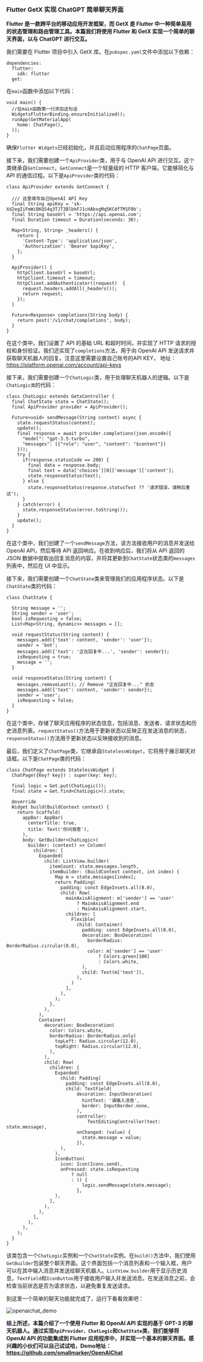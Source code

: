 ### Flutter GetX 实现 ChatGPT 简单聊天界面

**Flutter 是一款跨平台的移动应用开发框架，而 GetX 是 Flutter 中一种简单易用的状态管理和路由管理工具。本篇我们将使用 Flutter 和 GetX 实现一个简单的聊天界面，以与 ChatGPT 进行交互。**

我们需要在 Flutter 项目中引入 GetX 库。在`pubspec.yaml`文件中添加以下依赖：

```
dependencies:
  flutter:
    sdk: flutter
  get:

```


在`main`函数中添加以下代码：

```
void main() {
  //在main函数第一行添加这句话
  WidgetsFlutterBinding.ensureInitialized();
  runApp(GetMaterialApp(
    home: ChatPage(),
  ));
}
```

确保`Flutter Widgets`已经初始化，并且启动应用程序的`ChatPage`页面。

接下来，我们需要创建一个`ApiProvider`类，用于与 OpenAI API 进行交互。这个类继承自`GetConnect`，`GetConnect`是一个轻量级的 HTTP 客户端，它能够简化与 API 的通信过程。以下是`ApiProvider`类的代码：

```
class ApiProvider extends GetConnect {

  /// 这里填写自己OpenAI API Key
  final String apiKey = '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';
  final String baseUrl = 'https://api.openai.com';
  final Duration timeout = Duration(seconds: 30);

  Map<String, String> _headers() {
    return {
      'Content-Type': 'application/json',
      'Authorization': 'Bearer $apiKey',
    };
  }

  ApiProvider() {
    httpClient.baseUrl = baseUrl;
    httpClient.timeout = timeout;
    httpClient.addAuthenticator((request)  {
      request.headers.addAll(_headers());
      return request;
    });
  }

  Future<Response> completions(String body) {
    return post('/v1/chat/completions', body);
  }
}
```

在这个类中，我们设置了 API 的基础 URL 和超时时间，并实现了 HTTP 请求的授权和身份验证。我们还实现了`completions`方法，用于向 OpenAI API 发送请求并获取聊天机器人的回复。注意这里需要设置自己账号的API KEY， 地址： https://platform.openai.com/account/api-keys

接下来，我们需要创建一个`ChatLogic`类，用于处理聊天机器人的逻辑。以下是`ChatLogic类`的代码：

```
class ChatLogic extends GetxController {
  final ChatState state = ChatState();
  final ApiProvider provider = ApiProvider();

  Future<void> sendMessage(String content) async {
    state.requestStatus(content);
    update();
    final response = await provider.completions(json.encode({
      "model": "gpt-3.5-turbo",
      "messages": [{"role": "user", "content": "$content"}]
    }));
    try {
      if(response.statusCode == 200) {
        final data = response.body;
        final text = data['choices'][0]['message']['content'];
        state.responseStatus(text);
      } else {
        state.responseStatus(response.statusText ?? '请求错误，请稍后重试');
      }
    } catch(error) {
      state.responseStatus(error.toString());
    }
    update();
  }
}
```

在这个类中，我们创建了一个`sendMessage`方法，该方法接收用户的消息并发送给 OpenAI API，然后等待 API 返回响应。在收到响应后，我们将从 API 返回的 JSON 数据中提取出回复消息的内容，并将其更新到`ChatState`状态类的`messages`列表中，然后在 UI 中显示。


接下来，我们需要创建一个`ChatState`类来管理我们的应用程序状态。以下是`ChatState`类的代码：

```
class ChatState {

  String message = '';
  String sender = 'user';
  bool isRequesting = false;
  List<Map<String, dynamic>> messages = [];

  void requestStatus(String content) {
    messages.add({'text': content, 'sender': 'user'});
    sender = 'bot';
    messages.add({'text': '正在回复中...', 'sender': sender});
    isRequesting = true;
    message = '';
  }

  void responseStatus(String content) {
    messages.removeLast(); // Remove "正在回复中..." 状态
    messages.add({'text': content, 'sender': sender});
    sender = 'user';
    isRequesting = false;
  }
}
```

在这个类中，存储了聊天应用程序的状态信息，包括消息、发送者、请求状态和历史消息列表。`requestStatus()`方法用于更新状态以反映正在发送消息的状态，`responseStatus()`方法用于更新状态以反映接收到的消息。


最后，我们定义了`ChatPage`类，它继承自`StatelessWidget`，它将用于展示聊天对话框。以下是`ChatPage`类的代码：

```
class ChatPage extends StatelessWidget {
  ChatPage({Key? key}) : super(key: key);

  final logic = Get.put(ChatLogic());
  final state = Get.find<ChatLogic>().state;

  @override
  Widget build(BuildContext context) {
    return Scaffold(
      appBar: AppBar(
        centerTitle: true,
        title: Text('你问我答'),
      ),
      body: GetBuilder<ChatLogic>(
        builder: (context) => Column(
          children: [
            Expanded(
              child: ListView.builder(
                itemCount: state.messages.length,
                itemBuilder: (BuildContext context, int index) {
                  Map m = state.messages[index];
                  return Padding(
                    padding: const EdgeInsets.all(8.0),
                    child: Row(
                      mainAxisAlignment: m['sender'] == 'user'
                          ? MainAxisAlignment.end
                          : MainAxisAlignment.start,
                      children: [
                        Flexible(
                          child: Container(
                            padding: const EdgeInsets.all(8.0),
                            decoration: BoxDecoration(
                              borderRadius: BorderRadius.circular(8.0),
                              color: m['sender'] == 'user'
                                  ? Colors.green[100]
                                  : Colors.white,
                            ),
                            child: Text(m['text']),
                          ),
                        )
                      ],
                    ),
                  );
                },
              ),
            ),
            Container(
              decoration: BoxDecoration(
                color: Colors.white,
                borderRadius: BorderRadius.only(
                  topLeft: Radius.circular(12.0),
                  topRight: Radius.circular(12.0),
                ),
              ),
              child: Row(
                children: [
                  Expanded(
                    child: Padding(
                      padding: const EdgeInsets.all(8.0),
                      child: TextField(
                          decoration: InputDecoration(
                            hintText: '请输入消息',
                            border: InputBorder.none,
                          ),
                          controller:
                              TextEditingController(text: state.message),
                          onChanged: (value) {
                            state.message = value;
                          }),
                    ),
                  ),
                  IconButton(
                    icon: Icon(Icons.send),
                    onPressed: state.isRequesting
                        ? null
                        : () {
                            logic.sendMessage(state.message);
                          },
                  ),
                ],
              ),
            ),
          ],
        ),
      ),
    );
  }
}
```

该类包含一个`ChatLogic`实例和一个`ChatState`实例。在`build()`方法中，我们使用`GetBuilder`包装整个聊天界面。这个界面包括一个消息列表和一个输入框，用户可以在其中输入消息并发送给聊天机器人。`ListView.builder`用于显示历史消息，`TextField`和`IconButton`用于接收用户输入并发送消息。在发送消息之前，会检查当前状态是否为请求状态，以避免重复发送请求。


到这里一个简单的聊天功能就完成了，运行下看看效果吧：

![openaichat_demo](./image/openai_chat_demo.gif)

**综上所述，本篇介绍了一个使用 Flutter 和 OpenAI API 实现的基于 GPT-3 的聊天机器人。通过实现`ApiProvider、ChatLogic`和`ChatState`类，我们能够将 OpenAI API 的功能集成到 Flutter 应用程序中，并实现一个基本的聊天界面。感兴趣的小伙们可以自己试试哈，Demo地址：https://github.com/smallmarker/OpenAIChat**
